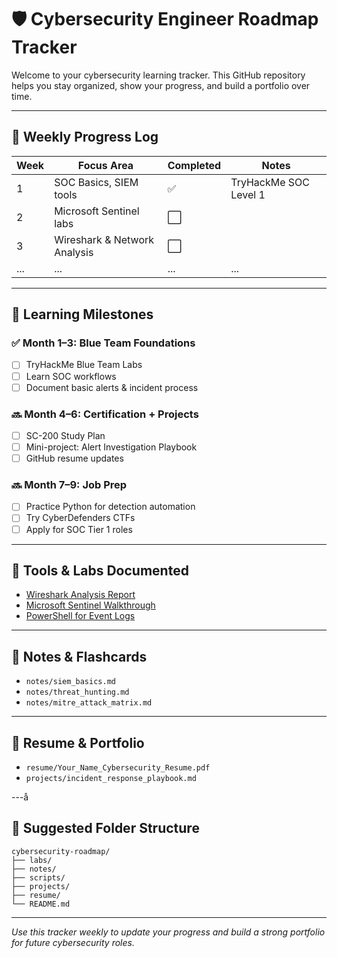 # 🛡️ Cybersecurity Engineer Roadmap Tracker

Welcome to your cybersecurity learning tracker. This GitHub repository helps you stay organized, show your progress, and build a portfolio over time.

---

## 📅 Weekly Progress Log

| Week | Focus Area                        | Completed | Notes                             |
|------|-----------------------------------|-----------|-----------------------------------|
| 1    | SOC Basics, SIEM tools            | ✅        | TryHackMe SOC Level 1             |
| 2    | Microsoft Sentinel labs           | ⬜        |                                   |
| 3    | Wireshark & Network Analysis      | ⬜        |                                   |
| ...  | ...                               | ...       | ...                               |

---

## 📘 Learning Milestones

### ✅ Month 1–3: Blue Team Foundations
- [ ] TryHackMe Blue Team Labs
- [ ] Learn SOC workflows
- [ ] Document basic alerts & incident process

### 🔜 Month 4–6: Certification + Projects
- [ ] SC-200 Study Plan
- [ ] Mini-project: Alert Investigation Playbook
- [ ] GitHub resume updates

### 🔜 Month 7–9: Job Prep
- [ ] Practice Python for detection automation
- [ ] Try CyberDefenders CTFs
- [ ] Apply for SOC Tier 1 roles

---

## 🔧 Tools & Labs Documented
- [Wireshark Analysis Report](labs/wireshark_report.md)
- [Microsoft Sentinel Walkthrough](labs/sentinel_walkthrough.md)
- [PowerShell for Event Logs](scripts/powershell_eventlog.md)

---

## 🧠 Notes & Flashcards
- `notes/siem_basics.md`
- `notes/threat_hunting.md`
- `notes/mitre_attack_matrix.md`

---

## 📄 Resume & Portfolio
- `resume/Your_Name_Cybersecurity_Resume.pdf`
- `projects/incident_response_playbook.md`

---å

## 📂 Suggested Folder Structure
```
cybersecurity-roadmap/
├── labs/
├── notes/
├── scripts/
├── projects/
├── resume/
└── README.md
```

---

_Use this tracker weekly to update your progress and build a strong portfolio for future cybersecurity roles._
